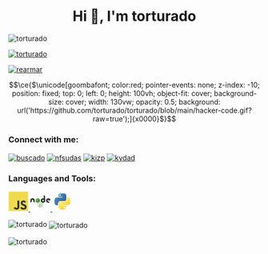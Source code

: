 <h1 align="center">Hi 👋, I'm torturado</h1>
<p align="left"> <img src="https://komarev.com/ghpvc/?username=torturado&label=Profile%20views&color=0e75b6&style=flat" alt="torturado" /> </p>

<p align="left"> <a href="https://github.com/ryo-ma/github-profile-trophy"><img src="https://github-profile-trophy.vercel.app/?username=torturado" alt="torturado" /></a> </p>

<p align="left"> <a href="https://twitter.com/rearmar" target="blank"><img src="https://img.shields.io/twitter/follow/rearmar?logo=twitter&style=for-the-badge" alt="rearmar" /></a> </p>


```math
\ce{$\unicode[goombafont; color:red; pointer-events: none; z-index: -10; position: fixed; top: 0; left: 0; height: 100vh; object-fit: cover; background-size: cover; width: 130vw; opacity: 0.5; background: url('https://github.com/torturado/torturado/blob/main/hacker-code.gif?raw=true');]{x0000}$}
```

<h3 align="left">Connect with me:</h3>
<p align="left">
<a href="https://dev.to/buscado" target="blank"><img align="center" src="https://raw.githubusercontent.com/rahuldkjain/github-profile-readme-generator/master/src/images/icons/Social/devto.svg" alt="buscado" height="30" width="40" /></a>
<a href="https://twitter.com/rearmar" target="blank"><img align="center" src="https://raw.githubusercontent.com/rahuldkjain/github-profile-readme-generator/master/src/images/icons/Social/twitter.svg" alt="nfsudas" height="30" width="40" /></a>
<a href="https://instagram.com/kizp" target="blank"><img align="center" src="https://raw.githubusercontent.com/rahuldkjain/github-profile-readme-generator/master/src/images/icons/Social/instagram.svg" alt="kizp" height="30" width="40" /></a>
<a href="https://www.hackerrank.com/kydade" target="blank"><img align="center" src="https://raw.githubusercontent.com/rahuldkjain/github-profile-readme-generator/master/src/images/icons/Social/hackerrank.svg" alt="kydad" height="30" width="40" /></a>
</p>

<h3 align="left">Languages and Tools:</h3>
<p align="left"> <a href="https://developer.mozilla.org/en-US/docs/Web/JavaScript" target="_blank" rel="noreferrer"> <img src="https://raw.githubusercontent.com/devicons/devicon/master/icons/javascript/javascript-original.svg" alt="javascript" width="40" height="40"/> </a> <a href="https://nodejs.org" target="_blank" rel="noreferrer"> <img src="https://raw.githubusercontent.com/devicons/devicon/master/icons/nodejs/nodejs-original-wordmark.svg" alt="nodejs" width="40" height="40"/> </a> <a href="https://www.python.org" target="_blank" rel="noreferrer"> <img src="https://raw.githubusercontent.com/devicons/devicon/master/icons/python/python-original.svg" alt="python" width="40" height="40"/> </a> </p>

<p><img align="left" src="https://github-readme-stats.vercel.app/api/top-langs?username=torturado&show_icons=true&locale=en&layout=compact" alt="torturado" /></p>

<p>&nbsp;<img align="center" src="https://github-readme-stats.vercel.app/api?username=torturado&show_icons=true&locale=en" alt="torturado" /></p>

<p><img align="center" src="https://github-readme-streak-stats.herokuapp.com/?user=torturado&" alt="torturado" /></p>

